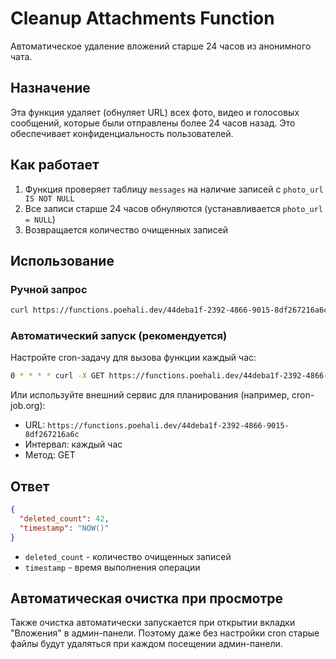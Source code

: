 # Cleanup Attachments Function

Автоматическое удаление вложений старше 24 часов из анонимного чата.

## Назначение

Эта функция удаляет (обнуляет URL) всех фото, видео и голосовых сообщений, которые были отправлены более 24 часов назад. Это обеспечивает конфиденциальность пользователей.

## Как работает

1. Функция проверяет таблицу `messages` на наличие записей с `photo_url IS NOT NULL`
2. Все записи старше 24 часов обнуляются (устанавливается `photo_url = NULL`)
3. Возвращается количество очищенных записей

## Использование

### Ручной запрос

```bash
curl https://functions.poehali.dev/44deba1f-2392-4866-9015-8df267216a6c
```

### Автоматический запуск (рекомендуется)

Настройте cron-задачу для вызова функции каждый час:

```bash
0 * * * * curl -X GET https://functions.poehali.dev/44deba1f-2392-4866-9015-8df267216a6c
```

Или используйте внешний сервис для планирования (например, cron-job.org):
- URL: `https://functions.poehali.dev/44deba1f-2392-4866-9015-8df267216a6c`
- Интервал: каждый час
- Метод: GET

## Ответ

```json
{
  "deleted_count": 42,
  "timestamp": "NOW()"
}
```

- `deleted_count` - количество очищенных записей
- `timestamp` - время выполнения операции

## Автоматическая очистка при просмотре

Также очистка автоматически запускается при открытии вкладки "Вложения" в админ-панели. Поэтому даже без настройки cron старые файлы будут удаляться при каждом посещении админ-панели.
